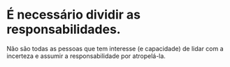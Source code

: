 # É necessário dividir as responsabilidades.

Não são todas as pessoas que tem interesse (e capacidade) de lidar com a incerteza e assumir
a responsabilidade por atropelá-la.

